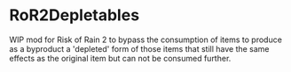 # RoR2Depletables

WIP mod for Risk of Rain 2 to bypass the consumption of items to produce as a byproduct a 'depleted' form of those items that still have the same effects as the original item but can not be consumed further.
